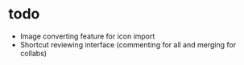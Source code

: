 # todo

- Image converting feature for icon import
- Shortcut reviewing interface (commenting for all and merging for collabs)